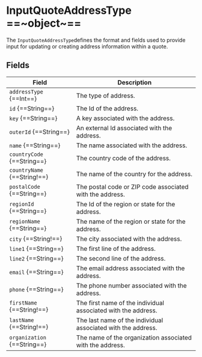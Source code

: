 # InputQuoteAddressType ==~object~==

The `InputQuoteAddressType`defines the format and fields used to provide input for updating or creating address information within a quote. 

## Fields

| Field                         | Description                                                       |
| ----------------------------- | ----------------------------------------------------------------- |
| `addressType` {==Int==}       | The type of address.                                              |
| `id` {==String==}             | The Id of the address.                                            |
| `key` {==String==}            | A key associated with the address.                                |
| `outerId` {==String==}        | An external Id associated with the address.                       |
| `name` {==String==}           | The name associated with the address.                             |
| `countryCode` {==String==}    | The country code of the address.                                  |
| `countryName` {==String!==}   | The name of the country for the address.                          |
| `postalCode` {==String==}     | The postal code or ZIP code associated with the address.          |
| `regionId` {==String==}       | The Id of the region or state for the address.                    |
| `regionName` {==String==}     | The name of the region or state for the address.                  |
| `city` {==String!==}          | The city associated with the address.                             |
| `line1` {==String==}          | The first line of the address.                                    |
| `line2` {==String==}          | The second line of the address.                                   |
| `email` {==String==}          | The email address associated with the address.                    |
| `phone` {==String==}          | The phone number associated with the address.                     |
| `firstName` {==String!==}     | The first name of the individual associated with the address.     |
| `lastName` {==String!==}      | The last name of the individual associated with the address.      |
| `organization` {==String==}   | The name of the organization associated with the address.         |
